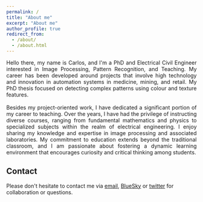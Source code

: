 ```yaml
---
permalink: /
title: "About me"
excerpt: "About me"
author_profile: true
redirect_from: 
  - /about/
  - /about.html
---
```


<div style="text-align: justify;">Hello there, my name is Carlos, and I'm a PhD and Electrical Civil Engineer interested in Image Processing, Pattern Recognition, and Teaching. My career has been developed around projects that involve high technology and innovation in automation systems in medicine, mining, and retail. My PhD thesis focused on detecting complex patterns using colour and texture features.</div>
<br>
<div style="text-align: justify;"> Besides my project-oriented work, I have dedicated a significant portion of my career to teaching. Over the years, I have had the privilege of instructing diverse courses, ranging from fundamental mathematics and physics to specialized subjects within the realm of electrical engineering. I enjoy sharing my knowledge and expertise in image processing and associated laboratories. My commitment to education extends beyond the traditional classroom, and I am passionate about fostering a dynamic learning environment that encourages curiosity and critical thinking among students.</div>

## Contact

Please don't hesitate to contact me via [email](mailto:carlosnavarroc@uchile.cl), [BlueSky](https://bsky.app/profile/carlosnavarroc.github.io)  or [twitter](https://twitter.com/CarlosFNavarroC) for collaboration or questions.

